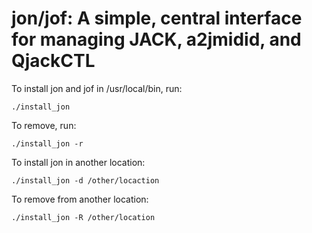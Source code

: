 # jon/jof: A simple, central interface for managing JACK, a2jmidid, and QjackCTL 

To install jon and jof in /usr/local/bin, run: 
~~~~
./install_jon
~~~~

To remove, run: 
~~~~
./install_jon -r
~~~~

To install jon in another location: 
~~~~
./install_jon -d /other/locaction
~~~~

To remove from another location: 
~~~~
./install_jon -R /other/location
~~~~
